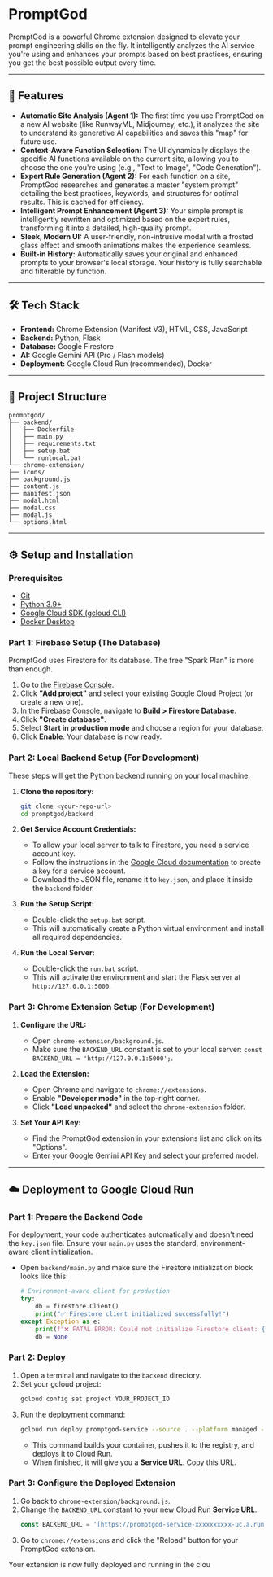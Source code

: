 #  PromptGod

PromptGod is a powerful Chrome extension designed to elevate your prompt engineering skills on the fly. It intelligently analyzes the AI service you're using and enhances your prompts based on best practices, ensuring you get the best possible output every time.

---
## 🚀 Features

* **Automatic Site Analysis (Agent 1):** The first time you use PromptGod on a new AI website (like RunwayML, Midjourney, etc.), it analyzes the site to understand its generative AI capabilities and saves this "map" for future use.
* **Context-Aware Function Selection:** The UI dynamically displays the specific AI functions available on the current site, allowing you to choose the one you're using (e.g., "Text to Image", "Code Generation").
* **Expert Rule Generation (Agent 2):** For each function on a site, PromptGod researches and generates a master "system prompt" detailing the best practices, keywords, and structures for optimal results. This is cached for efficiency.
* **Intelligent Prompt Enhancement (Agent 3):** Your simple prompt is intelligently rewritten and optimized based on the expert rules, transforming it into a detailed, high-quality prompt.
* **Sleek, Modern UI:** A user-friendly, non-intrusive modal with a frosted glass effect and smooth animations makes the experience seamless.
* **Built-in History:** Automatically saves your original and enhanced prompts to your browser's local storage. Your history is fully searchable and filterable by function.

---
## 🛠️ Tech Stack

* **Frontend:** Chrome Extension (Manifest V3), HTML, CSS, JavaScript
* **Backend:** Python, Flask
* **Database:** Google Firestore
* **AI:** Google Gemini API (Pro / Flash models)
* **Deployment:** Google Cloud Run (recommended), Docker

---
## 📂 Project Structure
```
promptgod/
├── backend/
│   ├── Dockerfile
│   ├── main.py
│   ├── requirements.txt
│   ├── setup.bat        
│   └── runlocal.bat      
└── chrome-extension/
├── icons/
├── background.js
├── content.js
├── manifest.json
├── modal.html
├── modal.css
├── modal.js
└── options.html
```

---
## ⚙️ Setup and Installation

### Prerequisites
* [Git](https://git-scm.com/)
* [Python 3.9+](https://www.python.org/)
* [Google Cloud SDK (gcloud CLI)](https://cloud.google.com/sdk/docs/install)
* [Docker Desktop](https://www.docker.com/products/docker-desktop/)

### Part 1: Firebase Setup (The Database)
PromptGod uses Firestore for its database. The free "Spark Plan" is more than enough.

1.  Go to the [Firebase Console](https://console.firebase.google.com/).
2.  Click **"Add project"** and select your existing Google Cloud Project (or create a new one).
3.  In the Firebase Console, navigate to **Build > Firestore Database**.
4.  Click **"Create database"**.
5.  Select **Start in production mode** and choose a region for your database.
6.  Click **Enable**. Your database is now ready.

### Part 2: Local Backend Setup (For Development)
These steps will get the Python backend running on your local machine.

1.  **Clone the repository:**
    ```sh
    git clone <your-repo-url>
    cd promptgod/backend
    ```

2.  **Get Service Account Credentials:**
    * To allow your local server to talk to Firestore, you need a service account key.
    * Follow the instructions in the [Google Cloud documentation](https://cloud.google.com/iam/docs/keys-create-delete#creating) to create a key for a service account.
    * Download the JSON file, rename it to `key.json`, and place it inside the `backend` folder.

3.  **Run the Setup Script:**
    * Double-click the `setup.bat` script.
    * This will automatically create a Python virtual environment and install all required dependencies.

4.  **Run the Local Server:**
    * Double-click the `run.bat` script.
    * This will activate the environment and start the Flask server at `http://127.0.0.1:5000`.

### Part 3: Chrome Extension Setup (For Development)
1.  **Configure the URL:**
    * Open `chrome-extension/background.js`.
    * Make sure the `BACKEND_URL` constant is set to your local server: `const BACKEND_URL = 'http://127.0.0.1:5000';`.

2.  **Load the Extension:**
    * Open Chrome and navigate to `chrome://extensions`.
    * Enable **"Developer mode"** in the top-right corner.
    * Click **"Load unpacked"** and select the `chrome-extension` folder.

3.  **Set Your API Key:**
    * Find the PromptGod extension in your extensions list and click on its "Options".
    * Enter your Google Gemini API Key and select your preferred model.

---
## ☁️ Deployment to Google Cloud Run

### Part 1: Prepare the Backend Code
For deployment, your code authenticates automatically and doesn't need the `key.json` file. Ensure your `main.py` uses the standard, environment-aware client initialization.

* Open `backend/main.py` and make sure the Firestore initialization block looks like this:
    ```python
    # Environment-aware client for production
    try:
        db = firestore.Client()
        print("✅ Firestore client initialized successfully!")
    except Exception as e:
        print(f"❌ FATAL ERROR: Could not initialize Firestore client: {e}")
        db = None
    ```

### Part 2: Deploy
1.  Open a terminal and navigate to the `backend` directory.
2.  Set your gcloud project:
    ```sh
    gcloud config set project YOUR_PROJECT_ID
    ```
3.  Run the deployment command:
    ```sh
    gcloud run deploy promptgod-service --source . --platform managed --region us-central1 --allow-unauthenticated
    ```
    * This command builds your container, pushes it to the registry, and deploys it to Cloud Run.
    * When finished, it will give you a **Service URL**. Copy this URL.

### Part 3: Configure the Deployed Extension
1.  Go back to `chrome-extension/background.js`.
2.  Change the `BACKEND_URL` constant to your new Cloud Run **Service URL**.
    ```javascript
    const BACKEND_URL = '[https://promptgod-service-xxxxxxxxxx-uc.a.run.app](https://promptgod-service-xxxxxxxxxx-uc.a.run.app)';
    ```
3.  Go to `chrome://extensions` and click the "Reload" button for your PromptGod extension.

Your extension is now fully deployed and running in the clou
